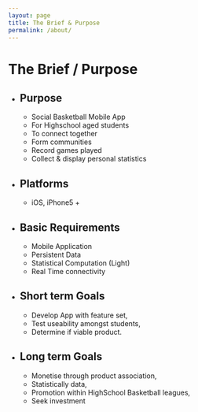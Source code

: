 ```yaml
---
layout: page
title: The Brief & Purpose
permalink: /about/
---
```

# The Brief / Purpose
* ## Purpose
    * Social Basketball Mobile App
    * For Highschool aged students
    * To connect together
    * Form communities
    * Record games played
    * Collect & display personal statistics

* ## Platforms
    * iOS, iPhone5 +

* ## Basic Requirements
    * Mobile Application
    * Persistent Data
    * Statistical Computation (Light)
    * Real Time connectivity

* ## Short term Goals
    * Develop App with feature set,
    * Test useability amongst students,
    * Determine if viable product.

* ## Long term Goals
    * Monetise through product association,
    * Statistically data,
    * Promotion within HighSchool Basketball leagues,
    * Seek investment
